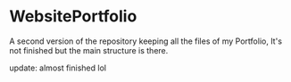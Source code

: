 # WebsitePortfolio
A second version of the repository keeping all the files of my Portfolio, It's not finished but the main structure is there.


update: 
almost finished lol
